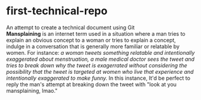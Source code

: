 # first-technical-repo
An attempt to create a technical document using Git  
**Mansplaining** is an internet term used in a situation where a man tries to explain an obvious concept to a woman or tries to explain a concept, indulge in a conversation that is generally more familiar or relatable by women. For instance: _a woman tweets something relatable and intentionally exaggerated about menstruation, a male medical doctor sees the tweet and tries to break down why the tweet is exagerrated without considering the possibility that the tweet is targeted at women who live that experience and intentionally exaggerated to make funny._ In this instance, It'd be perfect to reply the man's attempt at breaking down the tweet with "look at you mansplaining, lmao."
